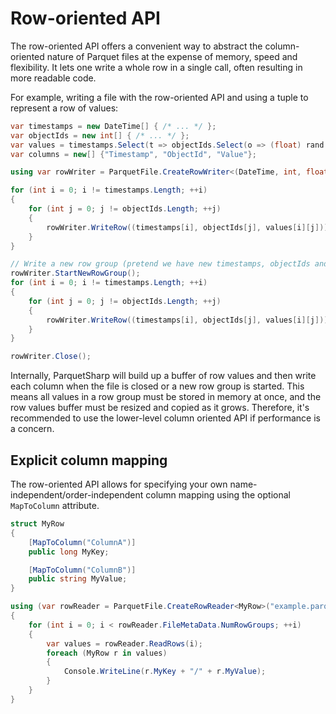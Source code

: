 # Row-oriented API

The row-oriented API offers a convenient way to abstract the column-oriented nature of Parquet files
at the expense of memory, speed and flexibility.
It lets one write a whole row in a single call, often resulting in more readable code.

For example, writing a file with the row-oriented API and using a tuple to represent a row of values:

```csharp
var timestamps = new DateTime[] { /* ... */ };
var objectIds = new int[] { /* ... */ };
var values = timestamps.Select(t => objectIds.Select(o => (float) rand.NextDouble()).ToArray()).ToArray();
var columns = new[] {"Timestamp", "ObjectId", "Value"};

using var rowWriter = ParquetFile.CreateRowWriter<(DateTime, int, float)>("float_timeseries.parquet", columns);

for (int i = 0; i != timestamps.Length; ++i)
{
    for (int j = 0; j != objectIds.Length; ++j)
    {
        rowWriter.WriteRow((timestamps[i], objectIds[j], values[i][j]));
    }
}

// Write a new row group (pretend we have new timestamps, objectIds and values)
rowWriter.StartNewRowGroup();
for (int i = 0; i != timestamps.Length; ++i)
{
    for (int j = 0; j != objectIds.Length; ++j)
    {
        rowWriter.WriteRow((timestamps[i], objectIds[j], values[i][j]));
    }
}

rowWriter.Close();
```

Internally, ParquetSharp will build up a buffer of row values and then write each column when the file
is closed or a new row group is started.
This means all values in a row group must be stored in memory at once,
and the row values buffer must be resized and copied as it grows.
Therefore, it's recommended to use the lower-level column oriented API if performance is a concern.

## Explicit column mapping

The row-oriented API allows for specifying your own name-independent/order-independent column mapping using the optional `MapToColumn` attribute.

```csharp
struct MyRow
{
    [MapToColumn("ColumnA")]
    public long MyKey;

    [MapToColumn("ColumnB")]
    public string MyValue;
}

using (var rowReader = ParquetFile.CreateRowReader<MyRow>("example.parquet"))
{
    for (int i = 0; i < rowReader.FileMetaData.NumRowGroups; ++i)
    {
        var values = rowReader.ReadRows(i);
        foreach (MyRow r in values)
        {
            Console.WriteLine(r.MyKey + "/" + r.MyValue);
        }
    }
}
```

